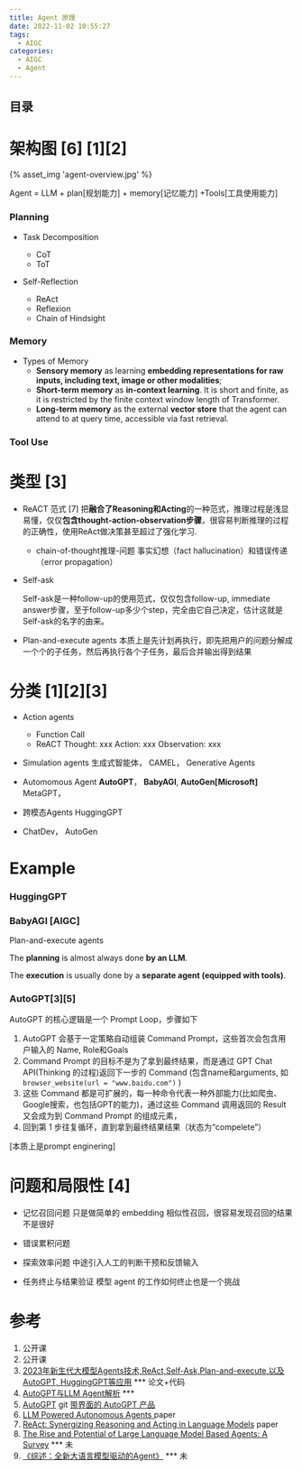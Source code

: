 ```yaml
---
title: Agent 原理
date: 2022-11-02 10:55:27
tags:
  - AIGC
categories: 
  - AIGC
  - Agent  
---
```


<p></p>
<!-- more -->


## 目录
<!-- toc -->


# 架构图 [6] [1][2]
{% asset_img 'agent-overview.jpg' %}

Agent = LLM + plan[规划能力] + memory[记忆能力] +Tools[工具使用能力]

###  Planning
+ Task Decomposition
  - CoT 
  - ToT

+ Self-Reflection
  + ReAct 
  + Reflexion 
  + Chain of Hindsight 

### Memory
+ Types of Memory
  - **Sensory memory** as learning **embedding representations for raw inputs, including text, image or other modalities**;
  - **Short-term memory** as **in-context learning**. It is short and finite, as it is restricted by the finite context window length of Transformer.
  - **Long-term memory** as the external **vector store** that the agent can attend to at query time, accessible via fast retrieval.

### Tool Use


# 类型  [3]
+ ReACT 范式 [7]
  把**融合了Reasoning和Acting**的一种范式，推理过程是浅显易懂，仅仅**包含thought-action-observation步骤**，很容易判断推理的过程的正确性，使用ReAct做决策甚至超过了强化学习.
  
  - chain-of-thought推理-问题
   事实幻想（fact hallucination）和错误传递（error propagation）
  
+ Self-ask

  Self-ask是一种follow-up的使用范式，仅仅包含follow-up, immediate answer步骤，至于follow-up多少个step，完全由它自己决定，估计这就是Self-ask的名字的由来。

+ Plan-and-execute agents
  本质上是先计划再执行，即先把用户的问题分解成一个个的子任务，然后再执行各个子任务，最后合并输出得到结果 
  
# 分类 [1][2][3]
+ Action agents  
    - Function Call
    - ReACT
      Thought: xxx
      Action: xxx
      Observation: xxx
    
+ Simulation agents 
    生成式智能体， CAMEL，  Generative Agents
    
+ Automomous Agent
    **AutoGPT**， **BabyAGI**,  **AutoGen[Microsoft]**
    MetaGPT，
    
+ 跨模态Agents
    HuggingGPT

+  ChatDev， AutoGen




# Example

### HuggingGPT 

### BabyAGI  [AIGC]

Plan-and-execute agents 

The **planning** is almost always done **by an LLM**.

The **execution** is usually done by a **separate agent (equipped with tools)**.

### AutoGPT[3][5]

AutoGPT 的核心逻辑是一个 Prompt Loop，步骤如下

1. AutoGPT 会基于一定策略自动组装 Command Prompt，这些首次会包含用户输入的 Name, Role和Goals 
2. Command Prompt 的目标不是为了拿到最终结果，而是通过 GPT Chat API(Thinking 的过程)返回下一步的 Command (包含name和arguments, 如`browser_website(url = "www.baidu.com")` )
3. 这些 Command 都是可扩展的，每一种命令代表一种外部能力(比如爬虫、Google搜索，也包括GPT的能力)，通过这些 Command 调用返回的 Result 又会成为到 Command Prompt 的组成元素，
4. 回到第 1 步往复循环，直到拿到最终结果结果（状态为“compelete”）

[本质上是prompt enginering]


# 问题和局限性 [4]
+ 记忆召回问题
  只是做简单的 embedding 相似性召回，很容易发现召回的结果不是很好
  
+ 错误累积问题

+ 探索效率问题
  中途引入人工的判断干预和反馈输入

+ 任务终止与结果验证
  模型 agent 的工作如何终止也是一个挑战
  




# 参考

1. 公开课
2. 公开课
3. [2023年新生代大模型Agents技术,ReAct,Self-Ask,Plan-and-execute,以及AutoGPT, HuggingGPT等应用](https://zhuanlan.zhihu.com/p/642357544) ***  论文+代码
4. [AutoGPT与LLM Agent解析](https://zhuanlan.zhihu.com/p/622947810) *** 
5. [AutoGPT](https://github.com/Significant-Gravitas/AutoGPT) git
   [带界面的 AutoGPT 产品](https://link.zhihu.com/?target=https%3A//godmode.space/)
6. [LLM Powered Autonomous Agents ](https://lilianweng.github.io/posts/2023-06-23-agent/) paper 
7. [ReAct: Synergizing Reasoning and Acting in Language Models](https://react-lm.github.io/) paper
100. [The Rise and Potential of Large Language Model Based Agents: A Survey](https://github.com/WooooDyy/LLM-Agent-Paper-List) *** 未
101. [《综述：全新大语言模型驱动的Agent》](https://zhuanlan.zhihu.com/p/656676717)  *** 未

